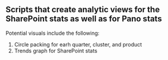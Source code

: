 ## Scripts that create analytic views for the SharePoint stats as well as for Pano stats
Potential visuals include the following:
1. Circle packing for earh quarter, cluster, and product
1. Trends graph for SharePoint stats
